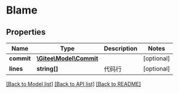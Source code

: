 # Blame

## Properties

Name | Type | Description | Notes
------------ | ------------- | ------------- | -------------
**commit** | [**\Gitee\Model\Commit**](Commit.md) |  | [optional] 
**lines** | **string[]** | 代码行 | [optional] 

[[Back to Model list]](../../README.md#documentation-for-models) [[Back to API list]](../../README.md#documentation-for-api-endpoints) [[Back to README]](../../README.md)


